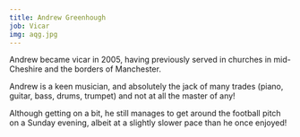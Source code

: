 ```yaml
---
title: Andrew Greenhough
job: Vicar
img: aqg.jpg
---
```

Andrew became vicar in 2005, having previously served in churches in mid-Cheshire and the borders of Manchester.

Andrew is a keen musician, and absolutely the jack of many trades (piano, guitar, bass, drums, trumpet) and not at all the master of any!

Although getting on a bit, he still manages to get around the football pitch on a Sunday evening, albeit at a slightly slower pace than he once enjoyed!
